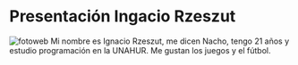 # Presentación Ingacio Rzeszut
![fotoweb](assets/)
Mi nombre es Ignacio Rzeszut, me dicen Nacho, tengo 21 años y estudio programación en la UNAHUR. Me gustan los juegos y el fútbol.
